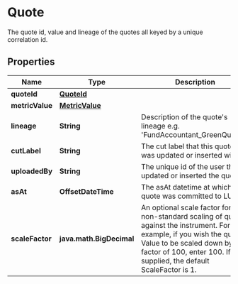 

# Quote

The quote id, value and lineage of the quotes all keyed by a unique correlation id.

## Properties

| Name | Type | Description | Notes |
|------------ | ------------- | ------------- | -------------|
|**quoteId** | [**QuoteId**](QuoteId.md) |  |  |
|**metricValue** | [**MetricValue**](MetricValue.md) |  |  [optional] |
|**lineage** | **String** | Description of the quote&#39;s lineage e.g. &#39;FundAccountant_GreenQuality&#39;. |  [optional] |
|**cutLabel** | **String** | The cut label that this quote was updated or inserted with. |  [optional] |
|**uploadedBy** | **String** | The unique id of the user that updated or inserted the quote. |  |
|**asAt** | **OffsetDateTime** | The asAt datetime at which the quote was committed to LUSID. |  |
|**scaleFactor** | **java.math.BigDecimal** | An optional scale factor for non-standard scaling of quotes against the instrument. For example, if you wish the quote&#39;s Value to be scaled down by a factor of 100, enter 100. If not supplied, the default ScaleFactor is 1. |  [optional] |



